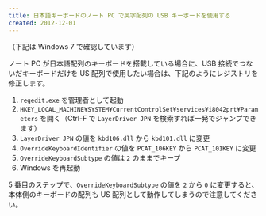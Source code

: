 ```yaml
---
title: 日本語キーボードのノート PC で英字配列の USB キーボードを使用する
created: 2012-12-01
---
```


（下記は Windows 7 で確認しています）

ノート PC が日本語配列のキーボードを搭載している場合に、USB 接続でつないだキーボードだけを US 配列で使用したい場合は、下記のようにレジストリを修正します。

1. `regedit.exe` を管理者として起動
2. `HKEY_LOCAL_MACHINE¥SYSTEM¥CurrentControlSet¥services¥i8042prt¥Parameters` を開く（Ctrl-F で `LayerDriver JPN` を検索すれば一発でジャンプできます）
3. `LayerDriver JPN` の値を `kbd106.dll` から `kbd101.dll` に変更
4. `OverrideKeyboardIdentifier` の値を `PCAT_106KEY` から `PCAT_101KEY` に変更
5. `OverrideKeyboardSubtype` の値は `2` のままでキープ
6. Windows を再起動

5 番目のステップで、`OverrideKeyboardSubtype` の値を `2` から `0` に変更すると、本体側のキーボードの配列も US 配列として動作してしまうので注意してください。

